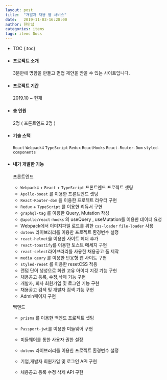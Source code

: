 ```yaml
---
layout: post
title:  "개발자 채용 웹 서비스"
date:   2019-11-03-16:28:00
author: 한만섭
categories: items
tags: items Docs
---
```




* TOC
{:toc}


- #### 프로젝트 소개 

  3분만에 명함을 만들고 면접 제안을 받을 수 있는 사이트입니다. 

- #### 프로젝트 기간 

  2019.10 ~ 현재  

- #### 총 인원 

  2명 ( 프론트엔드 2명 )

- #### 기술 스택

  `React` `Webpack4` `TypeScript`  `Redux` `ReactHooks` `React-Router-Dom`   `styled-components`

- #### 내가 개발한 기능 

  프론트엔드 

  - `Webpack4` + `React` + `TypeScript`   프론트엔드 프로젝트 셋팅 
  - `Apollo-boost` 를 이용한 프론트엔드 셋팅
  - `React-Router-dom` 을 이용한 프로젝트 라우터 구현 
  - `Redux`  + `TypeScript` 를 이용한 리듀서 구현 
  - `graphql-tag` 를 이용한 Query, Mutation 작성
  - `@apollo/react-hooks` 의 useQuery , useMutation를 이용한 데이터 요청
  -  Webpack에서 이미지파일 로드를 위한  `css-loader` `file-loader` 사용 
  - `dotenv` 라이브러리를 이용한 프로젝트 환경변수 설정
  - `react-helmet`을 이용한  사이트 헤더 추가 
  - `react-toastify`를 이용한 토스트 메세지 구현 
  - `react-select`라이브러리를 사용한 채용공고 폼 제작 
  - `media qeury` 를 이용한 반응형 웹 사이트 구현 
  - `styled-reset` 를 이용한 resetCSS 적용 
  - 랜덤 단어 생성으로 회원 고유 아이디 지정 기능 구현 
  - 채용공고 등록, 수정,삭제 기능 구현 
  - 개발자, 회사 회원가입 및 로그인 기능 구현
  - 채용공고 검색 및 개발자 검색 기능 구현 
  - Admin페이지 구현 

  

  백엔드 

  - `prisma` 를 이용한 백엔드 프로젝트 셋팅 

  - `Passport-jwt`를 이용한 미들웨어 구현 

  - 미들웨어를 통한 사용자 권한 설정

  - `dotenv` 라이브러리를 이용한 프로젝트 환경변수 설정

  - 기업,개발자 회원가입 및 로그인 API 구현

  - 채용공고 등록 수정 삭제 API 구현 

    

    

    

    

